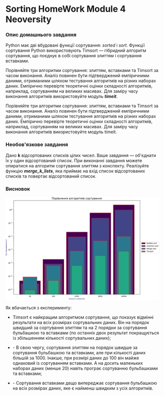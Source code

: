 # Sorting HomeWork Module 4 Neoversity

<h3>Опис домашнього завдання</h3>
<p>Python має дві вбудовані функції сортування: <i>sorted</i> і <i>sort</i>. Функції сортування Python використовують Timsort — гібридний алгоритм сортування, що поєднує в собі сортування злиттям і сортування вставками.</p>
<p>Порівняйте три алгоритми сортування: злиттям, вставками та Timsort за часом виконання. Аналіз повинен бути підтверджений емпіричними даними, отриманими шляхом тестування алгоритмів на різних наборах даних. Емпірично перевірте теоретичні оцінки складності алгоритмів, наприклад, сортуванням на великих масивах. Для заміру часу виконання алгоритмів використовуйте модуль <b><i>timeit</b></i>.</p>
<p>Порівняйте три алгоритми сортування: злиттям, вставками та Timsort за часом виконання. Аналіз повинен бути підтверджений емпіричними даними, отриманими шляхом тестування алгоритмів на різних наборах даних. Емпірично перевірте теоретичні оцінки складності алгоритмів, наприклад, сортуванням на великих масивах. Для заміру часу виконання алгоритмів використовуйте модуль timeit.</p>

<h3>Необов'язкове завдання</h3>
<p>Дано <b>k</b> відсортованих списків цілих чисел. Ваше завдання — об'єднати їх у один відсортований список. При виконанні завдання можете опиратися на алгоритм сортування злиттям з конспекту. Реалізуйте функцію <b><i>merge_k_lists</b></i>, яка приймає на вхід список відсортованих списків та повертає відсортований список.</p>

<h3>Висновок</h3>
<img src='diagram.png'>
<p>Як вбачається з експерименту:</p>
<ul>
    <li><p>Timsort є найкращим алгоритмом сортування, що показує відмінні результати на всіх розмірах сортувальних даних. Він на порядок швидший за сортування злиттям та на 2 порядки за сортування бульбашкою та вставками (по останніх двох результат покращується із збільшенням кількості сортувальних даних);</p></li>
    <li><p>- В свою чергу, сортування злиттям на порядок швидше за сортування бульбашкою та вставками, але при кількості даних більшій за 1000. Інакше, при розмірі даних до 100 він майже однаковий із сортуванням вставками. А на досить маленьких наборах даних (менше 20) навіть програє сортуванню бульбашками та вставками;</p></li>
    <li><p>- Сортування вставками дещо випереджає сортування бульбашкою на всіх розмірах даних, яке є найменш швидким з усіх алгоритмів.</p></li>
</ul>